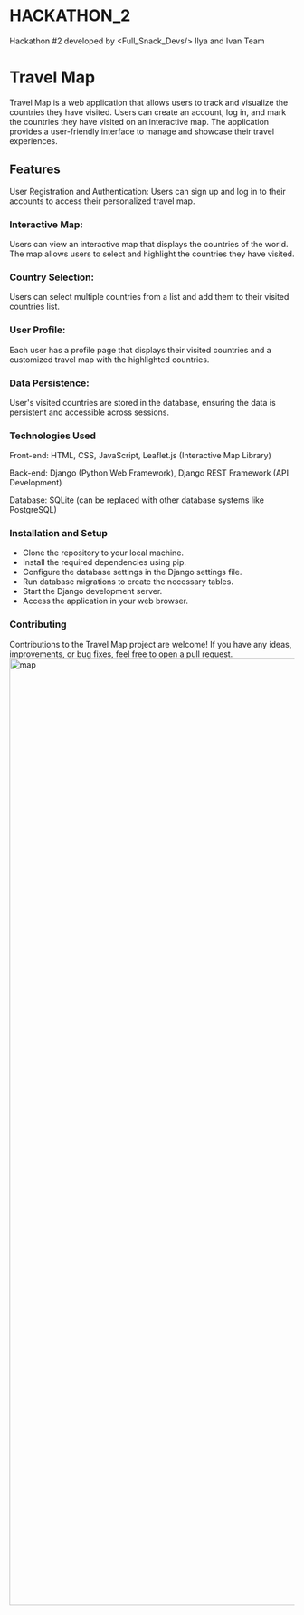 # HACKATHON_2
Hackathon #2 developed by &lt;Full_Snack_Devs/> Ilya and Ivan Team

<h1>Travel Map</h1>
Travel Map is a web application that allows users to track and visualize the countries they have visited. Users can create an account, log in, and mark the countries they have visited on an interactive map. The application provides a user-friendly interface to manage and showcase their travel experiences.

<h2>Features</h2>
User Registration and Authentication: Users can sign up and log in to their accounts to access their personalized travel map.

<h3>Interactive Map:</h3> Users can view an interactive map that displays the countries of the world. The map allows users to select and highlight the countries they have visited.

<h3>Country Selection:</h3> Users can select multiple countries from a list and add them to their visited countries list.

<h3>User Profile:</h3> Each user has a profile page that displays their visited countries and a customized travel map with the highlighted countries.

<h3>Data Persistence:</h3> User's visited countries are stored in the database, ensuring the data is persistent and accessible across sessions.

<h3>Technologies Used</h3>
Front-end: HTML, CSS, JavaScript, Leaflet.js (Interactive Map Library)

Back-end: Django (Python Web Framework), Django REST Framework (API Development)

Database: SQLite (can be replaced with other database systems like PostgreSQL)

<h3>Installation and Setup</h3>
<ul>
  <li>Clone the repository to your local machine.</li>
  <li>Install the required dependencies using pip.</li>
  <li>Configure the database settings in the Django settings file.</li>
  <li>Run database migrations to create the necessary tables.</li>
  <li>Start the Django development server.</li>
  <li>Access the application in your web browser.</li>
</ul>

<h3>Contributing</h3>
Contributions to the Travel Map project are welcome! If you have any ideas, improvements, or bug fixes, feel free to open a pull request.



<img width="1672" alt="map" src="https://github.com/ilyanosovsky/HACKATHON_2/assets/128238895/c3a0e56f-320e-47cb-9596-020dc88417c4">
